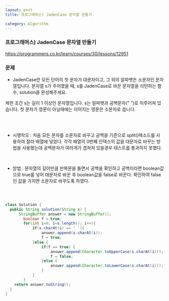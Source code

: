 ```yaml
---
layout: post
title: 프로그래머스) JadenCase 문자열 만들기

category: Algorithm
---
```


### 프로그래머스) JadenCase 문자열 만들기
https://programmers.co.kr/learn/courses/30/lessons/12951

### 문제
-  JadenCase란 모든 단어의 첫 문자가 대문자이고, 그 외의 알파벳은 소문자인 문자열입니다. 문자열 s가 주어졌을 때, s를 JadenCase로 바꾼 문자열을 리턴하는 함수, solution을 완성해주세요.

제한 조건
s는 길이 1 이상인 문자열입니다.
s는 알파벳과 공백문자(" ")로 이루어져 있습니다.
첫 문자가 영문이 아닐때에는 이어지는 영문은 소문자로 씁니다. 

<br><br>

- 시행착오 : 처음 모든 문자를 소문자로 바꾸고 공백을 기준으로 split()메소드를 사용하여 잘라 배열에 넣었다. 각각 배열의 0번째 인덱스의 값을 대문자로 바꾸는 방법을 사용했는데 공백문자가 여러개가 겹쳐져 있을경우 테스트를 통과하지 못했다. 

<br>

- 방법 :  문자열의 길이만큼 반복문을 돌면서 공백을 확인하고 공백이라면 boolean값으로 true를 넣어 대문자로 바꾼 후 boolean값을 false로 바꾼다. 확인하여 false인 값을 가지면 소문자로 바꾸도록 하였다.

<br>



```java

class Solution {
  public String solution(String s) {
      StringBuffer answer = new StringBuffer();
        boolean f = true;
        for(int i=0; i<s.length(); i++){
            if(s.charAt(i) == ' '){
                answer.append(s.charAt(i));
                f = true;
            }else {
                if(f == true) {
                    answer.append(Character.toUpperCase(s.charAt(i)));
                    f = false;
                }else {
                    answer.append(Character.toLowerCase(s.charAt(i)));
                }
            }
        }
    return answer.toString();
  }
}

```

<br>
